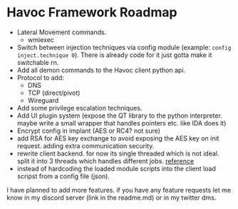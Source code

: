 # Havoc Framework Roadmap

- Lateral Movement commands.
  - wmiexec
- Switch between injection techniques via config module (example: `config inject.technique 0`). There is already code for it just gotta make it switchable rn. 
- Add all demon commands to the Havoc client python api.
- Protocol to add:
  - DNS
  - TCP (direct/pivot)
  - Wireguard
- Add some privilege escalation techniques.
- Add UI plugin system (expose the QT library to the python interpreter. maybe write a small wrapper that handles pointers etc. like IDA does it)
- Encrypt config in implant (AES or RC4? not sure)
- add RSA for AES key exchange to avoid exposing the AES key on init request. adding extra communication security.
- rewrite client backend. for now its single threaded which is not ideal. split it into 3 threads which handles different jobs. [reference](https://twitter.com/C5pider/status/1650926729299460096)
- instead of hardcoding the loaded module scripts into the client load scripst from a config file (json). 

I have planned to add more features. if you have any feature requests let me know in my discord server (link in the readme.md) or in my twitter dms.
